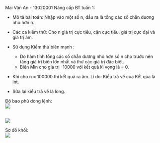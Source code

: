Mai Văn An - 13020001
Nâng cấp BT tuần 1:
- Mô tả bài toán: Nhập vào một số n, đầu ra là tổng các số chẵn dương nhỏ hơn n.
- Các ca kiểm thử: Cho n giá trị cực tiểu, cận cực tiểu, giá trị cực đại và giá trị âm.
- Sử dụng Kiểm thử biên mạnh : 
	+ Do hàm tính tổng các số chẵn dương nhỏ hơn số n cho trước nên tăng giá trị biên lớn nhất và thử các giá trị đặc biệt.
	+ Biên Min cho giá trị -10000 với kết quả kì vọng là = 0.
	
- Khi cho n = 100000 thì kết quả ra âm. Lí do: Kiểu trả về của Kết qủa là int.
- Sửa lại kiểu trả về là long.

Độ bao phủ dòng lệnh:
<br>
<img src="https://github.com/longdt03/int3117-2016/blob/master/MaiVanAn/BT1/coverage.JPG" />

<br>
<img src="https://github.com/longdt03/int3117-2016/blob/master/MaiVanAn/BT1/coverage_report.JPG" />

Sơ đồ khối:
<br>
<img src="https://github.com/longdt03/int3117-2016/blob/master/MaiVanAn/BT1/tinhtong.JPG"/>
